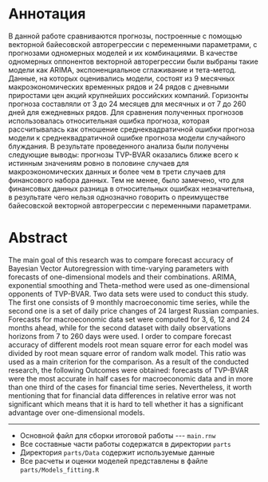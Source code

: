 # Аннотация
В данной работе сравниваются прогнозы, построенные с помощью векторной байесовской авторегрессии с переменными параметрами, с прогнозами одномерных моделей и их комбинациями. В качестве одномерных оппонентов векторной авторегрессии были выбраны такие модели как ARIMA, экспоненциальное сглаживание и тета-метод. Данные, на которых оценивались модели, состоят из 9 месячных макроэкономических временных рядов и 24 рядов с дневными приростами цен акций крупнейших российских компаний. Горизонты прогноза составляли от 3 до 24 месяцев для месячных и от 7 до 260 дней для ежедневных рядов.
Для сравнения полученных прогнозов использовалась относительная ошибка прогноза, которая рассчитывалась как отношение среднеквадратичной ошибки прогноза модели к среднеквадратичной ошибке прогноза модели случайного блуждания.
В результате проведенного анализа были получены следующие выводы: прогнозы TVP-BVAR оказались ближе всего к истинным значениям ровно в половине случаев для макроэкономических данных и более чем в трети случаев для финансового набора данных. Тем не менее, было замечено, что для финансовых данных разница в относительных ошибках незначительна, в результате чего нельзя однозначно говорить о преимуществе байесовской векторной авторегрессии с переменными параметрами.

# Abstract
The main goal of this research was to compare forecast accuracy of Bayesian Vector Autoregression with time-varying parameters with forecasts of one-dimensional models and their combinations. ARIMA, exponential smoothing and Theta-method were used as one-dimensional opponents of TVP-BVAR. Two data sets were used to conduct this study. The first one consists of 9 monthly macroeconomic time series, while the second one is a set of daily price changes of 24 largest Russian companies. Forecasts for macroeconomic data set were computed for 3, 6, 12 and 24 months ahead, while for the second dataset with daily observations horizons from 7 to 260 days were used. I order to compare forecast accuracy of different models root mean square error for each model was divided by root mean square error of random walk model. This ratio was used as a main criterion for the comparison.
As a result of the conducted research, the following Outcomes were obtained: forecasts of TVP-BVAR were the most accurate in half cases for macroeconomic data and in more than one third of the cases for financial time series. Nevertheless, it worth mentioning that for financial data differences in relative error was not significant which means that it is hard to tell whether it has a significant advantage over one-dimensional models.

------

* Основной файл для сборки итоговой работы --- `main.rnw`
* Все составные части работы содержатся в директории `parts`
* Директория `parts/Data` содержит используемые данные
* Все расчеты и оценки моделей представлены в файле `parts/Models_fitting.R`



